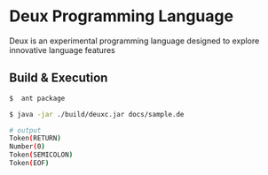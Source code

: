 # Deux Programming Language

Deux is an experimental programming language designed to explore innovative language features

## Build & Execution

```sh
$  ant package
```

```sh
$ java -jar ./build/deuxc.jar docs/sample.de

# output
Token(RETURN)
Number(0)
Token(SEMICOLON)
Token(EOF)
```
